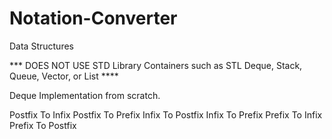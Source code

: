 # Notation-Converter

Data Structures

*** DOES NOT USE STD Library Containers such as STL Deque, Stack, Queue, Vector, or List ****

Deque Implementation from scratch.

Postfix   To    Infix
Postfix   To    Prefix
Infix     To    Postfix
Infix     To    Prefix
Prefix    To    Infix
Prefix    To    Postfix

